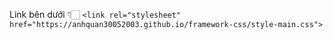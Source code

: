 Link bên dưới 👇🏻
`<link rel="stylesheet" href="https://anhquan30052003.github.io/framework-css/style-main.css">`